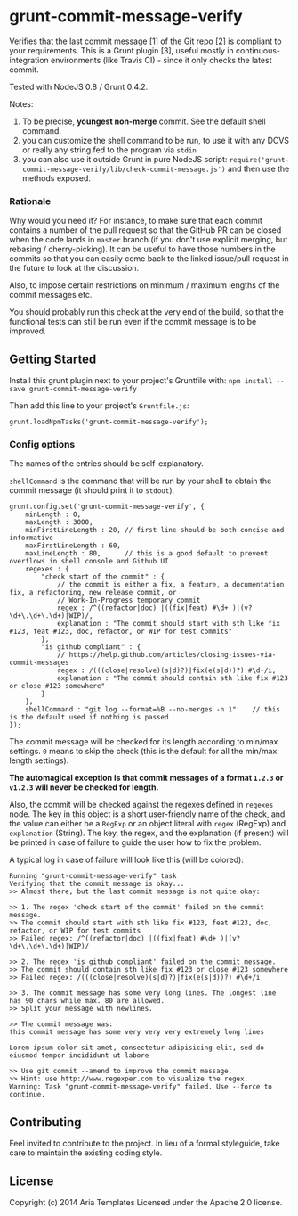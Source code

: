 # grunt-commit-message-verify

Verifies that the last commit message [1] of the Git repo [2] is compliant to your requirements.
This is a Grunt plugin [3], useful mostly in continuous-integration environments (like Travis CI) - since it
only checks the latest commit.

Tested with NodeJS 0.8 / Grunt 0.4.2.

Notes:

1. To be precise, **youngest non-merge** commit. See the default shell command.
2. you can customize the shell command to be run, to use it with any DCVS or really any string fed to the program via `stdin`
3. you can also use it outside Grunt in pure NodeJS script:
`require('grunt-commit-message-verify/lib/check-commit-message.js')` and then use the methods exposed.

### Rationale

Why would you need it? For instance, to make sure that each commit contains a number of the pull request so that
the GitHub PR can be closed when the code lands in `master` branch (if you don't use explicit merging, but rebasing / cherry-picking).
It can be useful to have those numbers in the commits so that you can easily come back to the linked
issue/pull request in the future to look at the discussion.

Also, to impose certain restrictions on minimum / maximum lengths of the commit messages etc.

You should probably run this check at the very end of the build, so that the functional tests can still be run
even if the commit message is to be improved.

## Getting Started
Install this grunt plugin next to your project's Gruntfile with: `npm install --save grunt-commit-message-verify`

Then add this line to your project's `Gruntfile.js`:

    grunt.loadNpmTasks('grunt-commit-message-verify');

### Config options

The names of the entries should be self-explanatory.

`shellCommand` is the command that will be run by your shell to obtain the commit message
(it should print it to `stdout`).

    grunt.config.set('grunt-commit-message-verify', {
        minLength : 0,
        maxLength : 3000,
        minFirstLineLength : 20, // first line should be both concise and informative
        maxFirstLineLength : 60,
        maxLineLength : 80,      // this is a good default to prevent overflows in shell console and Github UI
        regexes : {
            "check start of the commit" : {
                // the commit is either a fix, a feature, a documentation fix, a refactoring, new release commit, or
                // Work-In-Progress temporary commit
                regex : /^((refactor|doc) |((fix|feat) #\d+ )|(v?\d+\.\d+\.\d+)|WIP)/,
                explanation : "The commit should start with sth like fix #123, feat #123, doc, refactor, or WIP for test commits"
            },
            "is github compliant" : {
                // https://help.github.com/articles/closing-issues-via-commit-messages
                regex : /(((close|resolve)(s|d)?)|fix(e(s|d))?) #\d+/i,
                explanation : "The commit should contain sth like fix #123 or close #123 somewhere"
            }
        },
        shellCommand : "git log --format=%B --no-merges -n 1"    // this is the default used if nothing is passed
    });

The commit message will be checked for its length according to min/max settings. `0` means to skip the check (this is the default for all the min/max length settings).

**The automagical exception is that commit messages of a format `1.2.3` or `v1.2.3` will never be checked for length.**

Also, the commit will be checked against the regexes defined in `regexes` node. The key in this object is a short user-friendly
name of the check, and the value can either be a `RegExp` or an object literal with `regex` (RegExp) and `explanation` (String).
The key, the regex, and the explanation (if present) will be printed in case of failure to guide the user how to fix the problem.

A typical log in case of failure will look like this (will be colored):

    Running "grunt-commit-message-verify" task
    Verifying that the commit message is okay...
    >> Almost there, but the last commit message is not quite okay:

    >> 1. The regex 'check start of the commit' failed on the commit message.
    >> The commit should start with sth like fix #123, feat #123, doc, refactor, or WIP for test commits
    >> Failed regex: /^((refactor|doc) |((fix|feat) #\d+ )|(v?\d+\.\d+\.\d+)|WIP)/

    >> 2. The regex 'is github compliant' failed on the commit message.
    >> The commit should contain sth like fix #123 or close #123 somewhere
    >> Failed regex: /(((close|resolve)(s|d)?)|fix(e(s|d))?) #\d+/i

    >> 3. The commit message has some very long lines. The longest line has 90 chars while max. 80 are allowed.
    >> Split your message with newlines.

    >> The commit message was:
    this commit message has some very very very extremely long lines

    Lorem ipsum dolor sit amet, consectetur adipisicing elit, sed do eiusmod tempor incididunt ut labore

    >> Use git commit --amend to improve the commit message.
    >> Hint: use http://www.regexper.com to visualize the regex.
    Warning: Task "grunt-commit-message-verify" failed. Use --force to continue.

## Contributing
Feel invited to contribute to the project.
In lieu of a formal styleguide, take care to maintain the existing coding style.

## License
Copyright (c) 2014 Aria Templates
Licensed under the Apache 2.0 license.
